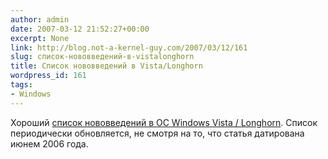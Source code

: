 ```yaml
---
author: admin
date: 2007-03-12 21:52:27+00:00
excerpt: None
link: http://blog.not-a-kernel-guy.com/2007/03/12/161
slug: список-нововведений-в-vistalonghorn
title: Список нововведений в Vista/Longhorn
wordpress_id: 161
tags:
- Windows
---
```


Хороший [список нововведений в ОС Windows Vista / Longhorn](http://relib.com/blogs/bazile/articles/whats_new_in_windows_vista.aspx). Список периодически обновляется, не смотря на то, что статья датирована июнем 2006 года.
